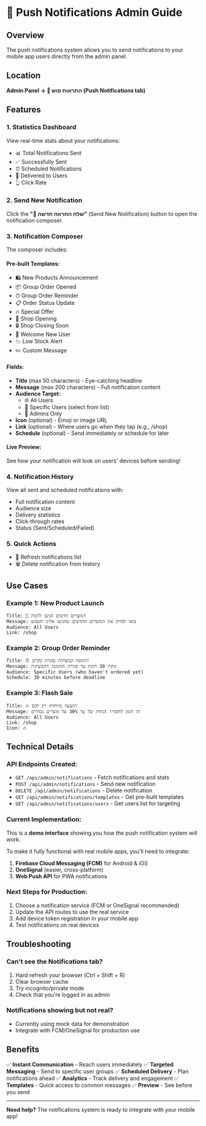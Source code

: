 # 🔔 Push Notifications Admin Guide

## Overview
The push notifications system allows you to send notifications to your mobile app users directly from the admin panel.

## Location
**Admin Panel → 🔔 התראות פוש (Push Notifications tab)**

## Features

### 1. **Statistics Dashboard**
View real-time stats about your notifications:
- 📊 Total Notifications Sent
- ✅ Successfully Sent
- ⏰ Scheduled Notifications
- 📲 Delivered to Users
- 👆 Click Rate

### 2. **Send New Notification**
Click the **"🔔 שלח התראה חדשה"** (Send New Notification) button to open the notification composer.

### 3. **Notification Composer**
The composer includes:

#### **Pre-built Templates:**
- 🛍️ New Products Announcement
- 📦 Group Order Opened
- ⏰ Group Order Reminder
- 📋 Order Status Update
- 🔥 Special Offer
- 🏪 Shop Opening
- 🔒 Shop Closing Soon
- 👋 Welcome New User
- 📉 Low Stock Alert
- ✏️ Custom Message

#### **Fields:**
- **Title** (max 50 characters) - Eye-catching headline
- **Message** (max 200 characters) - Full notification content
- **Audience Target:**
  - 🌐 All Users
  - 👥 Specific Users (select from list)
  - 👑 Admins Only
- **Icon** (optional) - Emoji or image URL
- **Link** (optional) - Where users go when they tap (e.g., /shop)
- **Schedule** (optional) - Send immediately or schedule for later

#### **Live Preview:**
See how your notification will look on users' devices before sending!

### 4. **Notification History**
View all sent and scheduled notifications with:
- Full notification content
- Audience size
- Delivery statistics
- Click-through rates
- Status (Sent/Scheduled/Failed)

### 5. **Quick Actions**
- 🔄 Refresh notifications list
- 🗑️ Delete notification from history

## Use Cases

### Example 1: New Product Launch
```
Title: 🎉 מוצרים חדשים הגיעו לחנות!
Message: בואו לבדוק את המוצרים החדשים שהגיעו אלינו השבוע
Audience: All Users
Link: /shop
```

### Example 2: Group Order Reminder
```
Title: ⏰ הזמנה קבוצתית נסגרת בקרוב!
Message: נותרו 30 דקות עד סגירת ההזמנה הקבוצתית
Audience: Specific Users (who haven't ordered yet)
Schedule: 30 minutes before deadline
```

### Example 3: Flash Sale
```
Title: 🔥 הצעה מיוחדת רק לכם!
Message: זה הזמן לחסוך! הנחות של עד 30% על מוצרים נבחרים
Audience: All Users
Link: /shop
Icon: 🔥
```

## Technical Details

### API Endpoints Created:
- `GET /api/admin/notifications` - Fetch notifications and stats
- `POST /api/admin/notifications` - Send new notification
- `DELETE /api/admin/notifications` - Delete notification
- `GET /api/admin/notifications/templates` - Get pre-built templates
- `GET /api/admin/notifications/users` - Get users list for targeting

### Current Implementation:
This is a **demo interface** showing you how the push notification system will work. 

To make it fully functional with real mobile apps, you'll need to integrate:
1. **Firebase Cloud Messaging (FCM)** for Android & iOS
2. **OneSignal** (easier, cross-platform)
3. **Web Push API** for PWA notifications

### Next Steps for Production:
1. Choose a notification service (FCM or OneSignal recommended)
2. Update the API routes to use the real service
3. Add device token registration in your mobile app
4. Test notifications on real devices

## Troubleshooting

### Can't see the Notifications tab?
1. Hard refresh your browser (Ctrl + Shift + R)
2. Clear browser cache
3. Try incognito/private mode
4. Check that you're logged in as admin

### Notifications showing but not real?
- Currently using mock data for demonstration
- Integrate with FCM/OneSignal for production use

## Benefits

✅ **Instant Communication** - Reach users immediately
✅ **Targeted Messaging** - Send to specific user groups
✅ **Scheduled Delivery** - Plan notifications ahead
✅ **Analytics** - Track delivery and engagement
✅ **Templates** - Quick access to common messages
✅ **Preview** - See before you send

---

**Need help?** The notifications system is ready to integrate with your mobile app!
